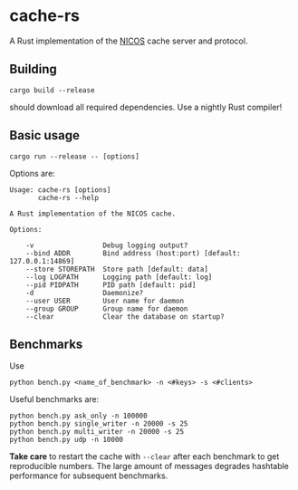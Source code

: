 # cache-rs

A Rust implementation of the [NICOS](http://nicos-controls.org) cache server and
protocol.

## Building

    cargo build --release
    
should download all required dependencies.  Use a nightly Rust compiler!

## Basic usage

    cargo run --release -- [options]
    
Options are:

    Usage: cache-rs [options]
           cache-rs --help
     
    A Rust implementation of the NICOS cache.
     
    Options:
     
        -v                 Debug logging output?
        --bind ADDR        Bind address (host:port) [default: 127.0.0.1:14869]
        --store STOREPATH  Store path [default: data]
        --log LOGPATH      Logging path [default: log]
        --pid PIDPATH      PID path [default: pid]
        -d                 Daemonize?
        --user USER        User name for daemon
        --group GROUP      Group name for daemon
        --clear            Clear the database on startup?

## Benchmarks

Use

    python bench.py <name_of_benchmark> -n <#keys> -s <#clients>
  
Useful benchmarks are:

    python bench.py ask_only -n 100000
    python bench.py single_writer -n 20000 -s 25
    python bench.py multi_writer -n 20000 -s 25
    python bench.py udp -n 10000
  
**Take care** to restart the cache with `--clear` after each benchmark to get
reproducible numbers. The large amount of messages degrades hashtable
performance for subsequent benchmarks.

